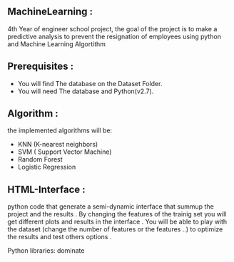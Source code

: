 ## MachineLearning :
 
4th Year of engineer school project, the goal of the project is to make a predictive analysis to prevent the resignation of employees using python and Machine Learning Algortithm

## Prerequisites :

- You will find The database on the Dataset Folder.
- You will need The database and Python(v2.7). 

## Algorithm :

the implemented algorithms will be:

- KNN (K-nearest neighbors)
- SVM ( Support Vector Machine)
- Random Forest
- Logistic Regression

## HTML-Interface :

python code that generate a semi-dynamic interface that summup the project and the results .
By changing the features of the trainig set you will get different plots and results in the interface .
You will be able to play with the dataset (change the number of features or the features ..) to optimize the results and test others options .

Python libraries: dominate 

 
